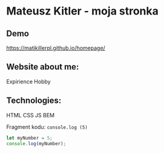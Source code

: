 # Mateusz Kitler - moja stronka 

## Demo
https://matikillerpl.github.io/homepage/

## Website about me:
Expirience
Hobby

## Technologies:
HTML
CSS
JS
BEM


Fragment kodu: `console.log
(5)`

```javascript
let myNumber = 5;
console.log(myNumber);
```



